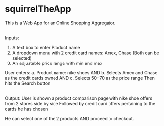 # squirrelTheApp

This is a Web App for an Online Shopping Aggregator.

<br/>Inputs:

1. A text box to enter Product name
2. A dropdown menu with 2 credit card names: Amex, Chase (Both can be selected)
3. An adjustable price range with min and max

User enters:
a. Product name: nike shoes AND
b. Selects Amex and Chase as the credit cards owned AND
c. Selects $50-$70 as the price range 
Then hits the Search button

<br/>Output:
User is shown a product comparison page with nike shoe offers from 2 stores side by side
Followed by credit card offers pertaining to the cards he has chosen

He can select one of the 2 products AND proceed to checkout.

